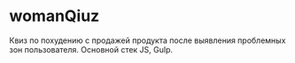 # womanQiuz
Квиз по похудению с продажей продукта после выявления проблемных зон пользователя.
Основной стек JS, Gulp.
